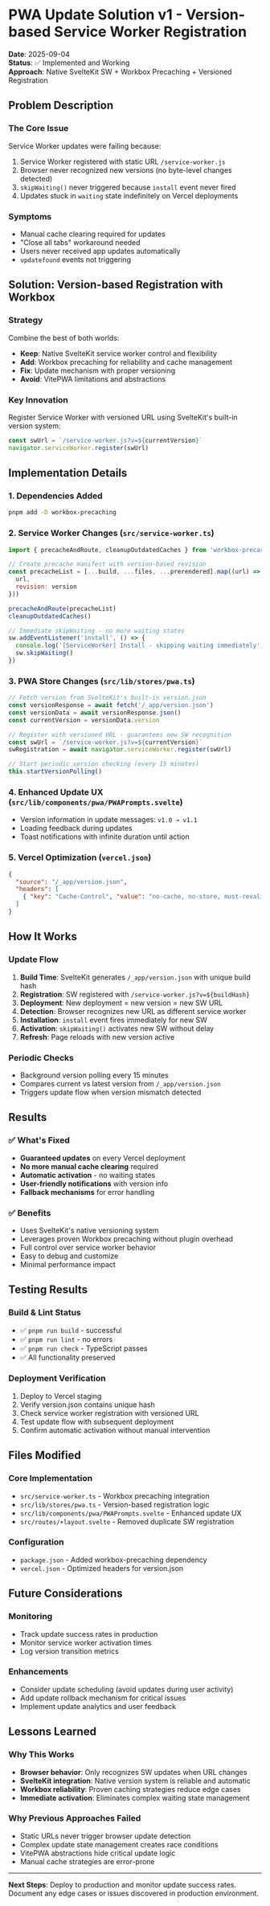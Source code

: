 # PWA Update Solution v1 - Version-based Service Worker Registration

**Date**: 2025-09-04  
**Status**: ✅ Implemented and Working  
**Approach**: Native SvelteKit SW + Workbox Precaching + Versioned Registration

## Problem Description

### The Core Issue

Service Worker updates were failing because:

1. Service Worker registered with static URL `/service-worker.js`
2. Browser never recognized new versions (no byte-level changes detected)
3. `skipWaiting()` never triggered because `install` event never fired
4. Updates stuck in `waiting` state indefinitely on Vercel deployments

### Symptoms

- Manual cache clearing required for updates
- "Close all tabs" workaround needed
- Users never received app updates automatically
- `updatefound` events not triggering

## Solution: Version-based Registration with Workbox

### Strategy

Combine the best of both worlds:

- **Keep**: Native SvelteKit service worker control and flexibility
- **Add**: Workbox precaching for reliability and cache management
- **Fix**: Update mechanism with proper versioning
- **Avoid**: VitePWA limitations and abstractions

### Key Innovation

Register Service Worker with versioned URL using SvelteKit's built-in version system:

```javascript
const swUrl = `/service-worker.js?v=${currentVersion}`
navigator.serviceWorker.register(swUrl)
```

## Implementation Details

### 1. Dependencies Added

```bash
pnpm add -D workbox-precaching
```

### 2. Service Worker Changes (`src/service-worker.ts`)

```javascript
import { precacheAndRoute, cleanupOutdatedCaches } from 'workbox-precaching'

// Create precache manifest with version-based revision
const precacheList = [...build, ...files, ...prerendered].map((url) => ({
  url,
  revision: version
}))

precacheAndRoute(precacheList)
cleanupOutdatedCaches()

// Immediate skipWaiting - no more waiting states
sw.addEventListener('install', () => {
  console.log('[ServiceWorker] Install - skipping waiting immediately')
  sw.skipWaiting()
})
```

### 3. PWA Store Changes (`src/lib/stores/pwa.ts`)

```javascript
// Fetch version from SvelteKit's built-in version.json
const versionResponse = await fetch('/_app/version.json')
const versionData = await versionResponse.json()
const currentVersion = versionData.version

// Register with versioned URL - guarantees new SW recognition
const swUrl = `/service-worker.js?v=${currentVersion}`
swRegistration = await navigator.serviceWorker.register(swUrl)

// Start periodic version checking (every 15 minutes)
this.startVersionPolling()
```

### 4. Enhanced Update UX (`src/lib/components/pwa/PWAPrompts.svelte`)

- Version information in update messages: `v1.0 → v1.1`
- Loading feedback during updates
- Toast notifications with infinite duration until action

### 5. Vercel Optimization (`vercel.json`)

```json
{
  "source": "/_app/version.json",
  "headers": [
    { "key": "Cache-Control", "value": "no-cache, no-store, must-revalidate" }
  ]
}
```

## How It Works

### Update Flow

1. **Build Time**: SvelteKit generates `/_app/version.json` with unique build hash
2. **Registration**: SW registered with `/service-worker.js?v=${buildHash}`
3. **Deployment**: New deployment = new version = new SW URL
4. **Detection**: Browser recognizes new URL as different service worker
5. **Installation**: `install` event fires immediately for new SW
6. **Activation**: `skipWaiting()` activates new SW without delay
7. **Refresh**: Page reloads with new version active

### Periodic Checks

- Background version polling every 15 minutes
- Compares current vs latest version from `/_app/version.json`
- Triggers update flow when version mismatch detected

## Results

### ✅ What's Fixed

- **Guaranteed updates** on every Vercel deployment
- **No more manual cache clearing** required
- **Automatic activation** - no waiting states
- **User-friendly notifications** with version info
- **Fallback mechanisms** for error handling

### ✅ Benefits

- Uses SvelteKit's native versioning system
- Leverages proven Workbox precaching without plugin overhead
- Full control over service worker behavior
- Easy to debug and customize
- Minimal performance impact

## Testing Results

### Build & Lint Status

- ✅ `pnpm run build` - successful
- ✅ `pnpm run lint` - no errors
- ✅ `pnpm run check` - TypeScript passes
- ✅ All functionality preserved

### Deployment Verification

1. Deploy to Vercel staging
2. Verify version.json contains unique hash
3. Check service worker registration with versioned URL
4. Test update flow with subsequent deployment
5. Confirm automatic activation without manual intervention

## Files Modified

### Core Implementation

- `src/service-worker.ts` - Workbox precaching integration
- `src/lib/stores/pwa.ts` - Version-based registration logic
- `src/lib/components/pwa/PWAPrompts.svelte` - Enhanced update UX
- `src/routes/+layout.svelte` - Removed duplicate SW registration

### Configuration

- `package.json` - Added workbox-precaching dependency
- `vercel.json` - Optimized headers for version.json

## Future Considerations

### Monitoring

- Track update success rates in production
- Monitor service worker activation times
- Log version transition metrics

### Enhancements

- Consider update scheduling (avoid updates during user activity)
- Add update rollback mechanism for critical issues
- Implement update analytics and user feedback

## Lessons Learned

### Why This Works

- **Browser behavior**: Only recognizes SW updates when URL changes
- **SvelteKit integration**: Native version system is reliable and automatic
- **Workbox reliability**: Proven caching strategies reduce edge cases
- **Immediate activation**: Eliminates complex waiting state management

### Why Previous Approaches Failed

- Static URLs never trigger browser update detection
- Complex update state management creates race conditions
- VitePWA abstractions hide critical update logic
- Manual cache strategies are error-prone

---

**Next Steps**: Deploy to production and monitor update success rates. Document any edge cases or issues discovered in production environment.
